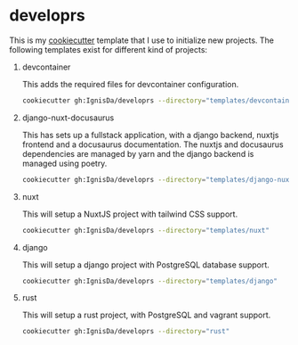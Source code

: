 # developrs

This is my [cookiecutter](https://cookiecutter.readthedocs.io/) template that I use to
initialize new projects. The following templates exist for different kind of projects:

1. devcontainer

   This adds the required files for devcontainer configuration.

   ```bash
   cookiecutter gh:IgnisDa/developrs --directory="templates/devcontainer"
   ```

1. django-nuxt-docusaurus

   This has sets up a fullstack application, with a django backend, nuxtjs frontend and
   a docusaurus documentation. The nuxtjs and docusaurus dependencies are managed by yarn
   and the django backend is managed using poetry.

   ```bash
   cookiecutter gh:IgnisDa/developrs --directory="templates/django-nuxt-docusaurus"
   ```

1. nuxt

   This will setup a NuxtJS project with tailwind CSS support.

   ```bash
   cookiecutter gh:IgnisDa/developrs --directory="templates/nuxt"
   ```

1. django

   This will setup a django project with PostgreSQL database support.

   ```bash
   cookiecutter gh:IgnisDa/developrs --directory="templates/django"
   ```

1. rust

   This will setup a rust project, with PostgreSQL and vagrant support.

   ```bash
   cookiecutter gh:IgnisDa/developrs --directory="rust"
   ```
